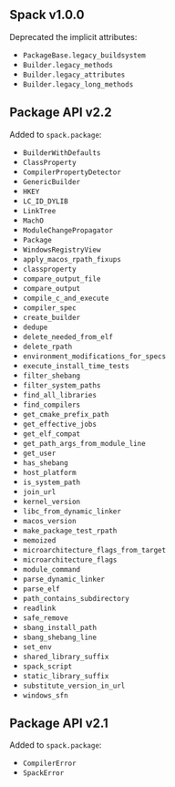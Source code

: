 ## Spack v1.0.0
Deprecated the implicit attributes:
- `PackageBase.legacy_buildsystem`
- `Builder.legacy_methods`
- `Builder.legacy_attributes`
- `Builder.legacy_long_methods`

## Package API v2.2
Added to `spack.package`:
- `BuilderWithDefaults`
- `ClassProperty`
- `CompilerPropertyDetector`
- `GenericBuilder`
- `HKEY`
- `LC_ID_DYLIB`
- `LinkTree`
- `MachO`
- `ModuleChangePropagator`
- `Package`
- `WindowsRegistryView`
- `apply_macos_rpath_fixups`
- `classproperty`
- `compare_output_file`
- `compare_output`
- `compile_c_and_execute`
- `compiler_spec`
- `create_builder`
- `dedupe`
- `delete_needed_from_elf`
- `delete_rpath`
- `environment_modifications_for_specs`
- `execute_install_time_tests`
- `filter_shebang`
- `filter_system_paths`
- `find_all_libraries`
- `find_compilers`
- `get_cmake_prefix_path`
- `get_effective_jobs`
- `get_elf_compat`
- `get_path_args_from_module_line`
- `get_user`
- `has_shebang`
- `host_platform`
- `is_system_path`
- `join_url`
- `kernel_version`
- `libc_from_dynamic_linker`
- `macos_version`
- `make_package_test_rpath`
- `memoized`
- `microarchitecture_flags_from_target`
- `microarchitecture_flags`
- `module_command`
- `parse_dynamic_linker`
- `parse_elf`
- `path_contains_subdirectory`
- `readlink`
- `safe_remove`
- `sbang_install_path`
- `sbang_shebang_line`
- `set_env`
- `shared_library_suffix`
- `spack_script`
- `static_library_suffix`
- `substitute_version_in_url`
- `windows_sfn`

## Package API v2.1
Added to `spack.package`:
- `CompilerError`
- `SpackError`
